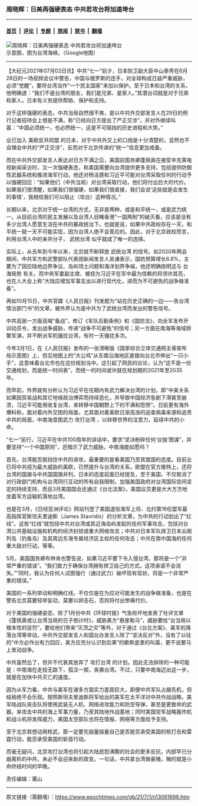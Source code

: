 ### 周晓辉：日美再强硬表态 中共若攻台将加速垮台

---

#### [首页](../../../..?n13061696) &nbsp;|&nbsp; [评论](../../../../../epoch-comment?n13061696) &nbsp;|&nbsp; [专题](../../../../../epoch-special?n13061696) &nbsp;|&nbsp; [禁闻](../../../../../epoch-news?n13061696) &nbsp;|&nbsp; [禁书](../../../../../books?n13061696) &nbsp;|&nbsp; [翻墙](https://github.com/gfw-breaker/nogfw/blob/master/README.md?n13061696)


<div><img alt="周晓辉：日美再强硬表态 中共若攻台将加速垮台" class="attachment-djy_600_400 size-djy_600_400 wp-post-image" src="https://i.epochtimes.com/assets/uploads/2021/07/id13061740-cd2ad8fb78ce89ee05d65624c8f6aeb0-600x400.jpg"/>
<div class="caption">
 示意图，图为台湾海峡。（Google地图）
</div></div><hr/><div class="post_content" id="artbody" itemprop="articleBody">
 <!-- article content begin -->
 <p>
  【大纪元2021年07月02日讯】中共“七一”前夕，日本防卫副大臣中山泰秀在6月28日的一场视频会议中警告，中国与俄罗斯的连手，对全球构成日益严重威胁，必须“觉醒”，要将台湾当作“一个民主国家”来加以保护。至于日本和台湾的关系，他明确道：“我们不是台湾的朋友，我们是兄弟、是家人。”其潜台词就是对于兄弟和家人，日本有义务提供帮助、保护和支持。
 </p>
 <p>
  对于这样强硬的表态，中共当局自然很不爽，是以中共外交部发言人在29日的例行记者招待会上很是不满，称“已经向日方提出了严正交涉”，并对外继续叫嚣：“中国必须统一，也必然统一，这是不可阻挡的历史进程和大势。”
 </p>
 <p>
  业已加入
  <ok href="https://www.epochtimes.com/gb/tag/%E7%BE%8E%E6%AC%A7%E5%8F%8D%E5%85%B1%E5%90%8C%E7%9B%9F.html">
   美欧反共同盟
  </ok>
  的日本，对于中共外交上的口炮是十分清楚的，显然也不会理会中共的“严正交涉”，反而对于北京传递的“统一”信息更加戒备。
 </p>
 <p>
  而在中共外交部发言人表达对日方不满之后，美国前国务卿蓬佩奥在接受辛克莱电视新闻采访时，又一次强硬表态，称美国需要向台湾提供更多支持，包括提供防御性武器系统和推进海军行动。他还对杨洁篪和习近平可能对台湾采取任何的行动予以强硬回应：“如果他们（中共当局）对台湾采取行动，他们将付出巨大的代价。如果我们很清醒，如果我们很强硬，如果我们很直接，我们会说‘这些就是会发生的事情’，我相信我们可以阻止（攻台）这种情况。”
 </p>
 <p>
  长期以来，北京对于统一台湾的方式，无非是两种，或是和平统一，或是武力统一。从目前台湾的民主发展以及台湾人目睹香港“一国两制”的破灭看，应该是没有多少台湾人愿意生活在中共的暴政统治下。也就是说，如果中共政权存在一天，和平统一就一天不可能实现，因为台湾人绝不会答应的。因此，对于北京政权而言，利用台湾人中的亲共分子，
  <ok href="https://www.epochtimes.com/gb/tag/%E6%AD%A6%E7%BB%9F%E5%8F%B0%E6%B9%BE.html">
   武统台湾
  </ok>
  似乎就成了唯一的选择。
 </p>
 <p>
  实际上，从去年到今年以来，北京就不断释放
  <ok href="https://www.epochtimes.com/gb/tag/%E6%AD%A6%E7%BB%9F%E5%8F%B0%E6%B9%BE.html">
   武统台湾
  </ok>
  的信号。如2020年两会期间，中共军方和武警部队代表团新闻发言人吴谦表示，国防预算增长6.8%，主要为了因应陆地边界争议、岛屿领土问题和海洋划界争端，他还明确挑明这与
  <ok href="https://www.epochtimes.com/gb/tag/%E5%8F%B0%E6%B5%B7%E5%B1%80%E5%8A%BF.html">
   台海局势
  </ok>
  有关。而中央军委副主席、被视为习近平在军中最为信赖的将领许其亮，也在人大会上称“大陆应增加军事支出以进行现代化，进而为不可避免的战争做准备”。
 </p>
 <p>
  再如10月15日，中共官媒《人民日报》刊发题为“站在历史正确的一边——告台湾情治部门书”的文章，被外界认为是中共为了武统台湾而发出的警告信号。
 </p>
 <p>
  中共高层一方面高喊“备战”，修订《军队后勤条例》和《国防法》，向全军发布开训动员令，发出战争威胁，传递“战争不可避免”的信号；另一方面在南海等海域频繁军演，并不断派军机骚扰台湾，有时一天骚扰多次。
 </p>
 <p>
  今年3月1日，在《人民日报》发布的一张清晰版《国家综合立体交通网主骨架布局示意图》上，但见地图上的“大公鸡”从东南沿海地区直接向台北市伸出“一只小手”，这意味着台北市也在这份规划当中。这引起了网民的议论，认为“这不是一份交通规划，而是统一时间表”，而统一的时间或许就在规划期的2021年至2035年。
 </p>
 <p>
  而早前，外界就有分析认为习近平在任期内有武力解决台湾的计划，即“中美关系如果因贸易战和其它地缘政治博弈而持续恶化，并导致中国经济急剧下滑甚至崩溃，习近平可能用收复台湾，来转移中国朝野上下的不满和怨愤”。日前更有海外爆料称，面对着内外交困的局面，尤其面对着美欧日渐高涨的追查病毒来源和追责中共的局面，中南海意图武力
  <ok href="https://www.epochtimes.com/gb/tag/%E6%94%BB%E6%89%93%E5%8F%B0%E6%B9%BE.html">
   攻打台湾
  </ok>
  ，以转移世界的注意力，延续中共的小命。
 </p>
 <p>
  “七一”前行，习近平在中共100周年的讲话中，要求“坚决粉碎任何‘台独’图谋”，并要坚持“一个中国原则”，还暗示了武力威胁。中南海能如愿吗？
 </p>
 <p>
  首先，台湾能否抵挡住中共的进攻，最重要的是看美国乃至其盟国的态度。目前业已将中共视为最大威胁的美欧，已然提升与台湾的关系，欧盟在官方推特上，还将台湾的国旗与中共国国旗并列。日本的态度前面已经提及，至于美国，不仅取消了对行政部门机构与台湾同行互动的所有自我限制，加强美国政府对台湾国际空间坚定的持续支持，而且3月美国国会还通过《台北法案》，美国议员更是大大方方地坐着军方运输机落地台湾。
 </p>
 <p>
  也是在3月，《日经亚洲评论》网站刊登了美国退役海军上将、北约第16任盟军最高指挥官斯坦夫里迪斯（James Stavridis）的分析文章，为中共的行动划出了“红线”。这些“红线”就包括中共对台湾或其近海岛屿发起的任何军事攻击，包括对台湾公共基础设施和机构的经济封锁或重大网络攻击；中共对日本军队捍卫日本尖阁列岛（钓鱼岛）及其周边东海专属经济区主权的任何攻击；中共在南中国海的任何重大敌对行动，等等。
 </p>
 <p>
  5月，美国国务卿布林肯也警告说，如果习近平要下令入侵台湾，那将是一个“非常严重的错误”。“我们致力于确保台湾拥有捍卫自己的方式。这项承诺不会消失。”“同时，我认为任何人试图强行（通过武力）破坏现有现状，将是一个非常严重的错误。”
 </p>
 <p>
  美国的一系列举动和明确红线，不仅仅是在为应对可能发生的战争做准备，也是在警告北京莫要轻举妄动，莫要以卵击石，否则将付出惨痛代价。
 </p>
 <p>
  对于美国的强硬姿态，除了1月份中共《环球时报》气急败坏地发表了社评文章《蓬佩奥或让台湾当局的日子倒计时》，威胁美方“悬崖勒马”，威胁要给“台当局以根本性的惩罚”，要给他们带来“灭顶之灾”等外，对于通过《台北方案》、美军机降落台湾等举动，中共外交部发言人和国台办发言人除了“坚决反对”外，没有了以往的“中方必作出有力回应，美方应充分认识到后果”的歇斯底里的叫嚣，更不说要马上发动战争。
 </p>
 <p>
  中共虽然怂了，但并不代表其放弃了
  <ok href="https://www.epochtimes.com/gb/tag/%E6%94%BB%E6%89%93%E5%8F%B0%E6%B9%BE.html">
   攻打台湾
  </ok>
  的计划。因此无法排除的一种可能是：中南海在走投无路下，孤注一掷，突袭台湾。不过，只要中南海迈出这一步，就是在加快中共灭亡的速度。
 </p>
 <p>
  因为从军力看，中共与美军在诸多方面实力差距巨大，即便中共军队占据先机，但结局绝不会乐观。按照斯坦夫里迪斯将军给出的美军在太平洋对中共作战战略，美军陆战队突击队将使用武装无人机、网络进攻能力和防空导弹，甚至是更致命的武器，来攻击中共的海上军事力量，乃至其陆地作战基地；同时美国空军战略轰炸机和战斗机将发挥威力，美国太空部队也将在情报、网络等方面给予支持。
 </p>
 <p>
  至于北京若想动用核武，那一定要先掂量掂量自己是否能否承受美国的核打击和雷霆行动，能否承受美国的斩首行动。
 </p>
 <p>
  而毫无疑问，北京攻打台湾也将引起大陆民怨沸腾的社会的更多反抗，内部早已分崩离析的中共，未必不会迎来新的政变。一句话，中共拿台湾做豪赌，赌的就是小命终结时间的早晚。
 </p>
 <p>
  责任编辑：莆山
 </p>
 <!-- article content end -->
 <div id="below_article_ad">
 </div>
</div>


---

原文链接（需翻墙）：https://www.epochtimes.com/gb/21/7/1/n13061696.htm